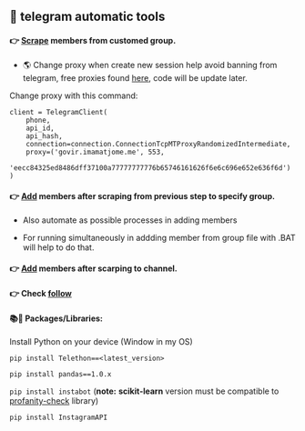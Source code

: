 ## :bookmark_tabs: telegram automatic tools

#### :point_right: [Scrape](https://github.com/hoai97nam/telegram_bot/blob/master/scrape%20members/client_tele.py) members from customed group.

- 🌎 Change proxy when create new session help avoid banning from telegram, free proxies found [here](https://mtproto-proxy.fun/), code will be update later.

Change proxy with this command:

```
client = TelegramClient(
    phone,
    api_id,
    api_hash,
    connection=connection.ConnectionTcpMTProxyRandomizedIntermediate,
    proxy=('govir.imamatjome.me', 553, 
    'eecc84325ed8486dff37100a77777777776b65746161626f6e6c696e652e636f6d')
)
```

#### :point_right: [Add](https://github.com/hoai97nam/telegram_bot/tree/master/add_member) members after scraping from previous step to specify group.

- Also automate as possible processes in adding members

- For running simultaneously in addding member from group file with .BAT will help to do that.

#### :point_right: [Add](https://github.com/hoai97nam/telegram_bot/blob/master/add_member/add_mems_to_channel-public.py) members after scarping to channel.

#### :point_right: Check [follow](https://github.com/hoai97nam/telegram_bot/tree/master/check%20follow)

#### 📚📂 Packages/Libraries:
Install Python on your device (Window in my OS)

`pip install Telethon==<latest_version>`

`pip install pandas==1.0.x` 

`pip install instabot` (**note:** __scikit-learn__ version must be compatible to [profanity-check](https://github.com/hoai97nam/Instagagement/blob/master/NOTES.md) library)

`pip install InstagramAPI`
